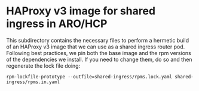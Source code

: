 # HAProxy v3 image for shared ingress in ARO/HCP

This subdirectory contains the necessary files to perform a hermetic build of an
HAProxy v3 image that we can use as a shared ingress router pod. Following best
practices, we pin both the base image and the rpm versions of the dependencies
we install. If you need to change them, do so and then regenerate the lock file
doing:

```shell
rpm-lockfile-prototype --outfile=shared-ingress/rpms.lock.yaml shared-ingress/rpms.in.yaml
```
